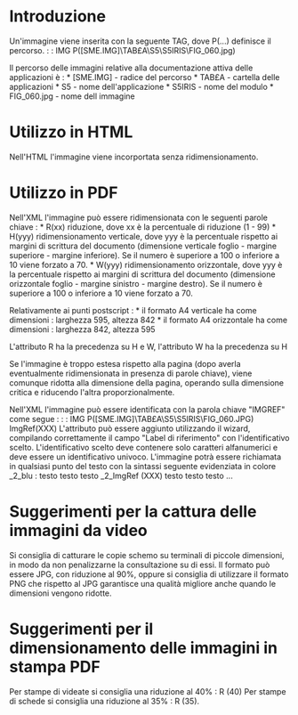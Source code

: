 # Introduzione
Un'immagine viene inserita con la seguente TAG, dove P(...) definisce il percorso.
 :   : IMG P([SME.IMG]\TAB£A\S5\S5IRIS\FIG_060.jpg)

Il percorso delle immagini relative alla documentazione attiva delle applicazioni è : 
 \* [SME.IMG] - radice del percorso
 \* TAB£A - cartella delle applicazioni
 \* S5 - nome dell'applicazione
 \* S5IRIS - nome del modulo
 \* FIG_060.jpg - nome dell immagine

# Utilizzo in HTML
Nell'HTML l'immagine viene incorportata senza ridimensionamento.

# Utilizzo in PDF
Nell'XML l'immagine può essere ridimensionata con le seguenti parole chiave : 
 \* R(xx) riduzione, dove xx è la percentuale di riduzione (1 - 99)
 \* H(yyy) ridimensionamento verticale, dove yyy è la percentuale rispetto ai margini di scrittura del documento (dimensione verticale foglio - margine superiore - margine inferiore). Se il numero è superiore a 100 o inferiore a 10 viene forzato a 70.
 \* W(yyy) ridimensionamento orizzontale, dove yyy è la percentuale rispetto ai margini di scrittura del documento (dimensione orizzontale foglio - margine sinistro - margine destro). Se il numero è superiore a 100 o inferiore a 10 viene forzato a 70.

Relativamente ai punti postscript : 
 \* il formato A4 verticale ha come dimensioni :  larghezza 595, altezza 842
 \* il formato A4 orizzontale ha come dimensioni :  larghezza 842, altezza 595

L'attributo R ha la precedenza su H e W, l'attributo W ha la precedenza su H

Se l'immagine è troppo estesa rispetto alla pagina (dopo averla eventualmente ridimensionata in presenza di parole chiave), viene comunque ridotta alla dimensione della pagina, operando sulla dimensione critica e riducendo l'altra proporzionalmente.

Nell'XML l'immagine può essere identificata con la parola chiave "IMGREF" come segue : 
 :   : IMG P([SME.IMG]\TAB£A\S5\S5IRIS\FIG_060.JPG) ImgRef(XXX)
L'attributo  può essere aggiunto utilizzando il wizard, compilando correttamente il campo "Label di riferimento" con l'identificativo scelto. L'identificativo scelto deve contenere solo caratteri alfanumerici e deve essere un identificativo univoco.
L'immagine potrà essere richiamata in qualsiasi punto del testo con la sintassi seguente evidenziata in colore _2_blu : 
testo testo testo _2_ImgRef (XXX) testo testo testo ...

# Suggerimenti per la cattura delle immagini da video
Si consiglia di catturare le copie schemo su terminali di piccole dimensioni, in modo da non penalizzarne la consultazione su di essi.
Il formato può essere JPG, con riduzione al 90%, oppure si consiglia di utilizzare il formato PNG che rispetto al JPG garantisce una qualità migliore anche quando le dimensioni vengono ridotte.

# Suggerimenti per il dimensionamento delle immagini in stampa PDF
Per stampe di videate si consiglia una riduzione al 40% :  R (40)
Per stampe di schede si consiglia una riduzione al 35% :  R (35).
